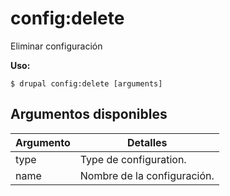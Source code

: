 # config:delete
Eliminar configuración

**Uso:**
```
$ drupal config:delete [arguments]
```

## Argumentos disponibles
Argumento | Detalles
---------|-------------
type | Type de configuration.
name | Nombre de la configuración.
